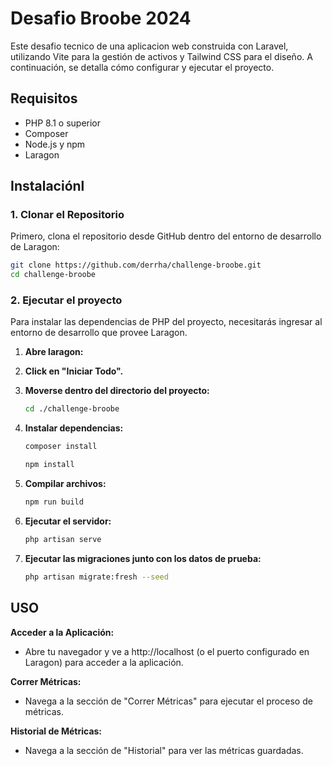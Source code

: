 # Desafio Broobe 2024

Este desafio tecnico de una aplicacion web construida con Laravel, utilizando Vite para la gestión de activos y Tailwind CSS para el diseño. A continuación, se detalla cómo configurar y ejecutar el proyecto.

## Requisitos

- PHP 8.1 o superior
- Composer
- Node.js y npm 
- Laragon 

## Instalaciónl

### 1. Clonar el Repositorio

Primero, clona el repositorio desde GitHub dentro del entorno de desarrollo de Laragon:

```bash
git clone https://github.com/derrha/challenge-broobe.git
cd challenge-broobe
```

### 2. Ejecutar el proyecto

Para instalar las dependencias de PHP del proyecto, necesitarás ingresar al entorno de desarrollo que provee Laragon. 

1. **Abre laragon:**

2. **Click en "Iniciar Todo".**

2. **Moverse dentro del directorio del proyecto:**
   ```bash
   cd ./challenge-broobe
    ```
3. **Instalar dependencias:**
    ```bash
   composer install
    ```
   ```bash
   npm install
    ```
4. **Compilar archivos:**
    ```bash
   npm run build 
    ```
5. **Ejecutar el servidor:**
    ```bash
   php artisan serve
    ```
6. **Ejecutar las migraciones junto con los datos de prueba:**

   ```bash
   php artisan migrate:fresh --seed
    ```
## USO
**Acceder a la Aplicación:**
- Abre tu navegador y ve a http://localhost (o el puerto configurado en Laragon) para acceder a la aplicación.
  
**Correr Métricas:**

- Navega a la sección de "Correr Métricas" para ejecutar el proceso de métricas.
  
**Historial de Métricas:**

- Navega a la sección de "Historial" para ver las métricas guardadas.
